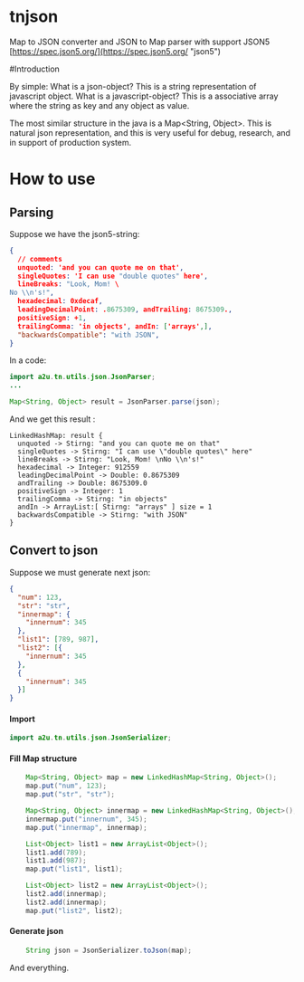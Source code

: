 # tnjson
Map to JSON converter and JSON to Map parser with support JSON5 
[https://spec.json5.org/](https://spec.json5.org/ "json5")

#Introduction

By simple:
What is a json-object? This is a string representation of javascript object.
What is a javascript-object? This is a associative array where the string as key and any object as value.

The most similar structure in the java is a Map<String, Object>.
This is natural json representation, and this is very useful for debug, research, and in support of production system.


# How to use

## Parsing 

Suppose we have the json5-string:

```json
{
  // comments
  unquoted: 'and you can quote me on that',
  singleQuotes: 'I can use "double quotes" here',
  lineBreaks: "Look, Mom! \
No \\n's!",
  hexadecimal: 0xdecaf,
  leadingDecimalPoint: .8675309, andTrailing: 8675309.,
  positiveSign: +1,
  trailingComma: 'in objects', andIn: ['arrays',],
  "backwardsCompatible": "with JSON",
}
```

In a code:

```java
import a2u.tn.utils.json.JsonParser;
...

Map<String, Object> result = JsonParser.parse(json);
```

And we get this result :

    LinkedHashMap: result {
      unquoted -> Stirng: "and you can quote me on that"
      singleQuotes -> Stirng: "I can use \"double quotes\" here"
      lineBreaks -> Stirng: "Look, Mom! \nNo \\n's!"
      hexadecimal -> Integer: 912559
      leadingDecimalPoint -> Double: 0.8675309
      andTrailing -> Double: 8675309.0
      positiveSign -> Integer: 1
      trailingComma -> Stirng: "in objects"
      andIn -> ArrayList:[ Stirng: "arrays" ] size = 1
      backwardsCompatible -> Stirng: "with JSON"
    }


## Convert to json


Suppose we must generate next json:

```json
{
  "num": 123,
  "str": "str",
  "innermap": {
    "innernum": 345
  },
  "list1": [789, 987],
  "list2": [{
    "innernum": 345
  },
  {
    "innernum": 345
  }]
}
```

#### Import
```java
import a2u.tn.utils.json.JsonSerializer;
```


####    Fill Map structure
```java
    Map<String, Object> map = new LinkedHashMap<String, Object>();
    map.put("num", 123);
    map.put("str", "str");

    Map<String, Object> innermap = new LinkedHashMap<String, Object>();
    innermap.put("innernum", 345);
    map.put("innermap", innermap);

    List<Object> list1 = new ArrayList<Object>();
    list1.add(789);
    list1.add(987);
    map.put("list1", list1);

    List<Object> list2 = new ArrayList<Object>();
    list2.add(innermap);
    list2.add(innermap);
    map.put("list2", list2);
```

####    Generate json
```java
    String json = JsonSerializer.toJson(map);
```
Аnd everything.
